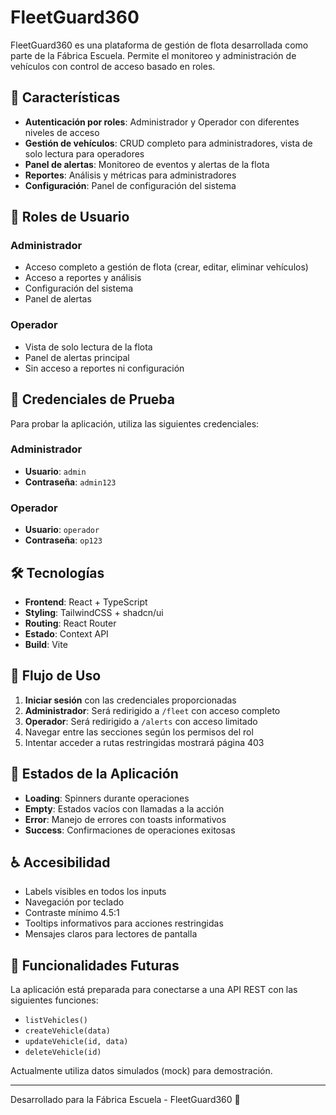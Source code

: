 # FleetGuard360

FleetGuard360 es una plataforma de gestión de flota desarrollada como parte de la Fábrica Escuela. Permite el monitoreo y administración de vehículos con control de acceso basado en roles.

## 🚀 Características

- **Autenticación por roles**: Administrador y Operador con diferentes niveles de acceso
- **Gestión de vehículos**: CRUD completo para administradores, vista de solo lectura para operadores
- **Panel de alertas**: Monitoreo de eventos y alertas de la flota
- **Reportes**: Análisis y métricas para administradores
- **Configuración**: Panel de configuración del sistema

## 👥 Roles de Usuario

### Administrador
- Acceso completo a gestión de flota (crear, editar, eliminar vehículos)
- Acceso a reportes y análisis
- Configuración del sistema
- Panel de alertas

### Operador
- Vista de solo lectura de la flota
- Panel de alertas principal
- Sin acceso a reportes ni configuración

## 🔐 Credenciales de Prueba

Para probar la aplicación, utiliza las siguientes credenciales:

### Administrador
- **Usuario**: `admin`
- **Contraseña**: `admin123`

### Operador
- **Usuario**: `operador`
- **Contraseña**: `op123`

## 🛠️ Tecnologías

- **Frontend**: React + TypeScript
- **Styling**: TailwindCSS + shadcn/ui
- **Routing**: React Router
- **Estado**: Context API
- **Build**: Vite

## 🎯 Flujo de Uso

1. **Iniciar sesión** con las credenciales proporcionadas
2. **Administrador**: Será redirigido a `/fleet` con acceso completo
3. **Operador**: Será redirigido a `/alerts` con acceso limitado
4. Navegar entre las secciones según los permisos del rol
5. Intentar acceder a rutas restringidas mostrará página 403

## 🔄 Estados de la Aplicación

- **Loading**: Spinners durante operaciones
- **Empty**: Estados vacíos con llamadas a la acción
- **Error**: Manejo de errores con toasts informativos
- **Success**: Confirmaciones de operaciones exitosas

## ♿ Accesibilidad

- Labels visibles en todos los inputs
- Navegación por teclado
- Contraste mínimo 4.5:1
- Tooltips informativos para acciones restringidas
- Mensajes claros para lectores de pantalla

## 🚧 Funcionalidades Futuras

La aplicación está preparada para conectarse a una API REST con las siguientes funciones:
- `listVehicles()`
- `createVehicle(data)`
- `updateVehicle(id, data)`
- `deleteVehicle(id)`

Actualmente utiliza datos simulados (mock) para demostración.

---

Desarrollado para la Fábrica Escuela - FleetGuard360 🚛
